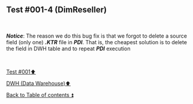 ## Test #001-4 (DimReseller)    

<p><br></p> 

**_Notice_**: The reason we do this bug fix is that we forgot to delete a source field (only one) **_.KTR_** file in **_PDI_**. That is, the cheapest solution is to delete the field in DWH table and to repeat **_PDI_** execution  

<p><br></p>

[Test #001:arrow_up:](t001.md)  

[DWH (Data Warehouse):arrow_up:](../dwh.md)  

[Back to Table of contents :arrow_double_up:](../../README.md)   